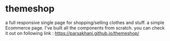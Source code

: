 # themeshop
a full responsive single page  for shopping/selling clothes and stuff. a simple Ecommerce page.
I've built all the  components from scratch.
you can check it out on following link : https://parsakhani.github.io/themeshop/
